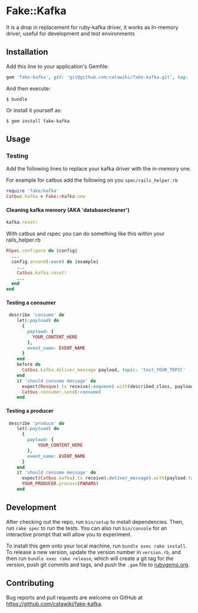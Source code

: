 # Fake::Kafka

It is a drop in replacement for ruby-kafka driver, it works as In-memory driver, useful for development and test environments

## Installation

Add this line to your application's Gemfile:

```ruby
gem 'fake-kafka', git: 'git@github.com:catawiki/fake-kafka.git', tag: '0.0.1-beta4'
```

And then execute:

    $ bundle

Or install it yourself as:

    $ gem install fake-kafka

## Usage

### Testing

Add the following lines to replace your kafka driver with the in-memory one.

For example for catbus add the following on you `spec/rails_helper.rb`

```ruby
require 'fake/kafka'
Catbus.kafka = Fake::Kafka.new
```

#### Cleaning kafka memory (AKA 'databasecleaner')

```ruby
kafka.reset!
```

With catbus and rspec you can do something like this within your rails_helper.rb

```ruby
RSpec.configure do |config|
  ...
  config.around(:each) do |example|
    ...
    Catbus.kafka.reset!
    ...
  end
end

```

#### Testing a consumer

```ruby
 describe 'consume' do
    let(:payload) do
      {
        payload: {
          YOUR_CONTENT_HERE
        },
        event_name: EVENT_NAME
      }
    end
    before do
      Catbus.kafka.deliver_message payload, topic: 'test_YOUR_TOPIC'
    end
    it 'should consume message' do
      expect(Resque).to receive(:enqueue).with(described_class, payload.to_json)
      Catbus.consumer.send(:consume)
    end
```

#### Testing a producer
```ruby
 describe 'produce' do
    let(:payload) do
      {
        payload: {
        	YOUR_CONTENT_HERE
        },
        event_name: EVENT_NAME
      }
    end
    it 'should consume message' do
      expect(Catbus.kafka).to receive(:deliver_message).with(payload.to_json, topic: 'test_YOUR_TOPIC', key: nil)
      YOUR_PRODUCER.process(PARAMS)
    end
```


## Development

After checking out the repo, run `bin/setup` to install dependencies. Then, run `rake spec` to run the tests. You can also run `bin/console` for an interactive prompt that will allow you to experiment.

To install this gem onto your local machine, run `bundle exec rake install`. To release a new version, update the version number in `version.rb`, and then run `bundle exec rake release`, which will create a git tag for the version, push git commits and tags, and push the `.gem` file to [rubygems.org](https://rubygems.org).

## Contributing

Bug reports and pull requests are welcome on GitHub at https://github.com/catawiki/fake-kafka.
